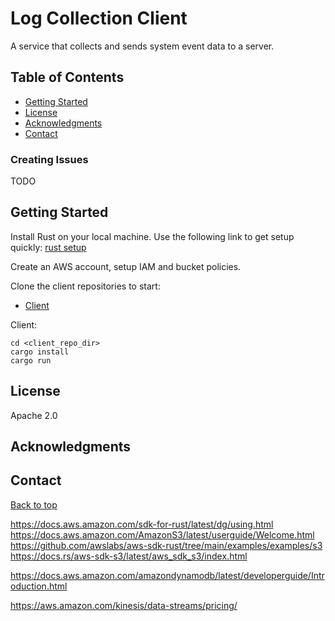 # Log Collection Client 

A service that collects and sends system event data to a server.

## Table of Contents

- [Getting Started](#getting-started)
- [License](#license)
- [Acknowledgments](#acknowledgments)
- [Contact](#contact)

### Creating Issues
TODO

## Getting Started
Install Rust on your local machine. Use the following link to get setup quickly:
[rust setup](https://www.rust-lang.org/tools/install)

Create an AWS account, setup IAM and bucket policies.

Clone the client repositories to start:
- [Client](https://github.com/SecurityLogMiner/log-collection-client)

Client:
```
cd <client_repo_dir>
cargo install
cargo run
```

## License
Apache 2.0

## Acknowledgments

## Contact

[Back to top](#table-of-contents)

https://docs.aws.amazon.com/sdk-for-rust/latest/dg/using.html
https://docs.aws.amazon.com/AmazonS3/latest/userguide/Welcome.html
https://github.com/awslabs/aws-sdk-rust/tree/main/examples/examples/s3
https://docs.rs/aws-sdk-s3/latest/aws_sdk_s3/index.html


https://docs.aws.amazon.com/amazondynamodb/latest/developerguide/Introduction.html

https://aws.amazon.com/kinesis/data-streams/pricing/
